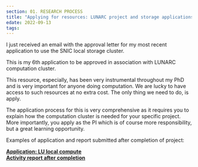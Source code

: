 ```yaml
---
section: 01. RESEARCH PROCESS
title: "Applying for resources: LUNARC project and storage applications"
edate: 2022-09-13
tags:
---
```


I just received an email with the approval letter for my most recent application to use the SNIC local storage cluster. 

This is my 6th application to be approved in association with LUNARC computation cluster.

This resource, especially, has been very instrumental throughout my PhD and is very important for anyone doing computation. We are lucky to have access to such resources at no extra cost. The only thing we need to do, is apply. 

The application process for this is very comprehensive as it requires you to explain how the computation cluster is needed for your specific project. More importantly, you apply as the PI which is of course more responsibility, but a great learning opportunity.

Examples of application and report submitted after completion of project:

[**Application: LU local compute**](/assets/files/lu-2021-7-1_submitted.pdf)  
[**Activity report after completion**](/assets/files/Activity_Report_SNIC-2020-12-34.pdf)

